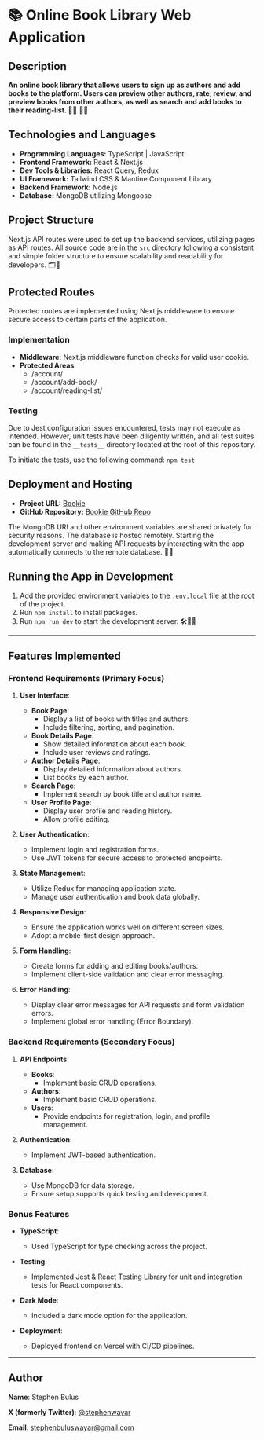 # 📚 Online Book Library Web Application

## Description

**An online book library that allows users to sign up as authors and add books to the platform. Users can preview other authors, rate, review, and preview books from other authors, as well as search and add books to their reading-list. 📖✨** 📖✨

## Technologies and Languages

- **Programming Languages:** TypeScript | JavaScript
- **Frontend Framework:** React & Next.js
- **Dev Tools & Libraries:** React Query, Redux
- **UI Framework:** Tailwind CSS & Mantine Component Library
- **Backend Framework:** Node.js 
- **Database:** MongoDB utilizing Mongoose

## Project Structure

Next.js API routes were used to set up the backend services, utilizing pages as API routes. All source code are in the `src` directory following a consistent and simple folder structure to ensure scalability and readability for developers. 🗂️📂

## Protected Routes

Protected routes are implemented using Next.js middleware to ensure secure access to certain parts of the application.

### Implementation

- **Middleware**: Next.js middleware function checks for valid user cookie.
- **Protected Areas**:
  - /account/
  - /account/add-book/
  - /account/reading-list/

### Testing

Due to Jest configuration issues encountered, tests may not execute as intended. However, unit tests have been diligently written, and all test suites can be found in the `__tests__` directory located at the root of this repository.

To initiate the tests, use the following command: `npm test`

## Deployment and Hosting

- **Project URL:** [Bookie](https://bookie-psi.vercel.app/)
- **GitHub Repository:** [Bookie GitHub Repo](https://github.com/stephenwayar/bookie.git)

The MongoDB URI and other environment variables are shared privately for security reasons. The database is hosted remotely. Starting the development server and making API requests by interacting with the app automatically connects to the remote database. 🚀🌐

## Running the App in Development

1. Add the provided environment variables to the `.env.local` file at the root of the project.
2. Run `npm install` to install packages.
3. Run `npm run dev` to start the development server. 🛠️👨‍💻

---

## Features Implemented

### Frontend Requirements (Primary Focus)

1. **User Interface**:
    - **Book Page**:
        - Display a list of books with titles and authors.
        - Include filtering, sorting, and pagination.
    - **Book Details Page**:
        - Show detailed information about each book.
        - Include user reviews and ratings.
    - **Author Details Page**:
        - Display detailed information about authors.
        - List books by each author.
    - **Search Page**:
        - Implement search by book title and author name.
    - **User Profile Page**:
        - Display user profile and reading history.
        - Allow profile editing.

2. **User Authentication**:
    - Implement login and registration forms.
    - Use JWT tokens for secure access to protected endpoints.

3. **State Management**:
    - Utilize Redux for managing application state.
    - Manage user authentication and book data globally.

4. **Responsive Design**:
    - Ensure the application works well on different screen sizes.
    - Adopt a mobile-first design approach.

5. **Form Handling**:
    - Create forms for adding and editing books/authors.
    - Implement client-side validation and clear error messaging.

6. **Error Handling**:
    - Display clear error messages for API requests and form validation errors.
    - Implement global error handling (Error Boundary).

### Backend Requirements (Secondary Focus)

1. **API Endpoints**:
    - **Books**:
        - Implement basic CRUD operations.
    - **Authors**:
        - Implement basic CRUD operations.
    - **Users**:
        - Provide endpoints for registration, login, and profile management.

2. **Authentication**:
    - Implement JWT-based authentication.

3. **Database**:
    - Use MongoDB for data storage.
    - Ensure setup supports quick testing and development.

### Bonus Features

- **TypeScript**:
    - Used TypeScript for type checking across the project.
    
- **Testing**:
    - Implemented Jest & React Testing Library for unit and integration tests for React components.

- **Dark Mode**:
    - Included a dark mode option for the application.

- **Deployment**:
    - Deployed frontend on Vercel with CI/CD pipelines.

---

## Author

**Name**: Stephen Bulus

**X (formerly Twitter)**: [@stephenwayar](https://x.com/stephenwayar)

**Email**: [stephenbuluswayar@gmail.com](mailto:stephenbuluswayar@gmail.com)